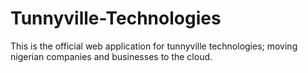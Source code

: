 # Tunnyville-Technologies

This is the official web application for tunnyville technologies; moving nigerian companies and businesses to the cloud.
